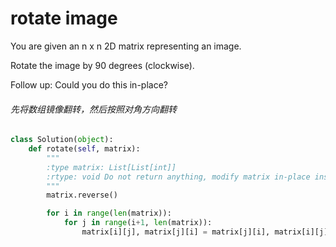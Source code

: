 # rotate image

You are given an n x n 2D matrix representing an image.

Rotate the image by 90 degrees (clockwise).

Follow up:
Could you do this in-place?

###### 先将数组镜像翻转，然后按照对角方向翻转

```python
class Solution(object):
    def rotate(self, matrix):
        """
        :type matrix: List[List[int]]
        :rtype: void Do not return anything, modify matrix in-place instead.
        """
        matrix.reverse()

        for i in range(len(matrix)):
            for j in range(i+1, len(matrix)):
                matrix[i][j], matrix[j][i] = matrix[j][i], matrix[i][j]

```
